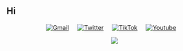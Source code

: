 ## Hi 

<p align="center">
  <a href="mailto:bredikhin.nikita@gmail.com" target="_blank"><img alt="Gmail" src="https://img.shields.io/badge/Gmail-D14836?style=for-the-badge&logo=gmail&logoColor=white" /></a> &nbsp; &nbsp;  
  <a href="https://twitter.com/iamwherry" target="_blank"><img alt="Twitter" src="https://img.shields.io/badge/<handle>-%231DA1F2.svg?style=for-the-badge&logo=Twitter&logoColor=white"/></a> &nbsp; &nbsp;    
  <a href="https://www.tiktok.com/@wherrygames" target="_blank"><img alt="TikTok" src="https://img.shields.io/badge/wherrygames-%23000000.svg?style=for-the-badge&logo=TikTok&logoColor=white"/></a> &nbsp; &nbsp;
  <a href="https://www.youtube.com/c/WherryGames" target="_blank"><img alt="Youtube" src="https://img.shields.io/badge/wherrygames-%23FF0000.svg?style=for-the-badge&logo=YouTube&logoColor=white"/></a> &nbsp; &nbsp;  
</p>

<p align="center">
  <img src="https://visitor-badge.glitch.me/badge?page_id=alcoholiclobster.profile">
</p>
